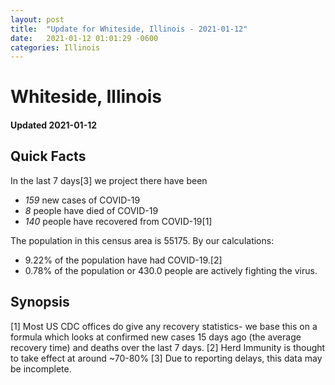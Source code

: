 ```yaml
---
layout: post
title:  "Update for Whiteside, Illinois - 2021-01-12"
date:   2021-01-12 01:01:29 -0600
categories: Illinois
---
```


# Whiteside, Illinois
#### Updated 2021-01-12

## Quick Facts

In the last 7 days[3] we project there have been
- *159* new cases of COVID-19
- *8* people have died of COVID-19
- *140* people have recovered from COVID-19[1]

The population in this census area is 55175. By our calculations:
- 9.22% of the population have had COVID-19.[2]
- 0.78% of the population or 430.0 people are actively fighting the virus.

## Synopsis




[1] Most US CDC offices do give any recovery statistics- we base this on a formula which looks at confirmed new cases
15 days ago (the average recovery time) and deaths over the last 7 days.
[2] Herd Immunity is thought to take effect at around ~70-80%
[3] Due to reporting delays, this data may be incomplete. 
    